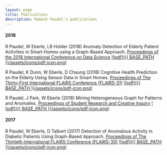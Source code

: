 ```yaml
---
layout: page
title: Publications
description: Ramesh Paudel's publications
---
```


#### 2018

R Paudel, W Eberle, LB Holder
(2018) Anomaly Detection of Elderly Patient Activities in Smart Homes using a Graph-Based Approach. [Proceedings of the 2018 International Conference on Data Science](https://csce.ucmss.com/cr/books/2018/ConferenceReport?ConferenceKey=ICD)
[![pdf]({{ BASE_PATH }}/assets/icons/pdf-icon.png)](https://csce.ucmss.com/cr/books/2018/LFS/CSREA2018/ICD8019.pdf)

R Paudel, K Dunn, W Eberle, D Chaung 
(2018) Cognitive Health Prediction on the Elderly Using Sensor Data in Smart Homes. [Proceedings of The Thirty-First International FLAIRS Conference (FLAIRS-31)](https://aaai.org/ocs/index.php/FLAIRS/FLAIRS18/paper/view/17622)
[![pdf]({{ BASE_PATH }}/assets/icons/pdf-icon.png)](https://aaai.org/ocs/index.php/FLAIRS/FLAIRS18/paper/view/17622/16833)


R Paudel, J Park, W Eberle
(2018) Mining Heterogeneous Graph for Patterns and Anomalies. [Proceedings of Student Research and Creative Inquiry](https://publish.tntech.edu/index.php/PSRCI/article/view/365)
[![pdf]({{ BASE_PATH }}/assets/icons/pdf-icon.png)](/assets/heterogenous-graph.pdf)


#### 2017

R Paudel, W Eberle, D Talbert
(2017) Detection of Anomalous Activity in Diabetic Patients Using Graph-Based Approach. [Proceedings of The Thirtieth International FLAIRS Conference (FLAIRS-30)](https://aaai.org/ocs/index.php/FLAIRS/FLAIRS17/paper/view/15455)
[![pdf]({{ BASE_PATH }}/assets/icons/pdf-icon.png)](https://aaai.org/ocs/index.php/FLAIRS/FLAIRS17/paper/view/15455/14978)


